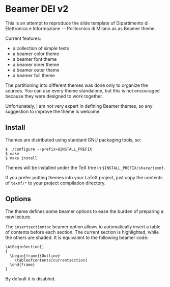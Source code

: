
Beamer DEI v2
=============

This is an attempt to reproduce the slide template of Dipartimento di
Elettronica e Informazione -- Politecnico di Milano as as Beamer theme.

Current features:

* a collection of simple tests
* a beamer color theme
* a beamer font theme
* a beamer inner theme
* a beamer outer theme
* a beamer full theme

The partitioning into different themes was done only to organize the sources.
You can use every theme standalone, but this is not encouraged because they were
designed to work together.

Unfortunately, I am not very expert in defining Beamer themes, so any suggestion
to improve the theme is welcome.

Install
-------

Themes are distributed using standard GNU packaging tools, so:

    $ ./configure --prefix=$INSTALL_PREFIX
    $ make
    $ make install

Themes will be installed under the TeX tree in `$INSTALL_PREFIX/share/texmf`.

If you prefer putting themes into your LaTeX project, just copy the contents of
`texmf/*` to your project compilation directory.

Options
-------

The theme defines some beamer options to ease the burden of preparing a new
lecture.

The `insertsectiontoc` beamer option allows to automatically insert a table of
contents before each section. The current section is highlighted, while the
others are shaded. It is equivalent to the following beamer code:

    \AtBeginSection[]
    {
      \begin{frame}{Outline}
        \tableofcontents[currentsection]
      \end{frame}
    }

By default it is disabled.
